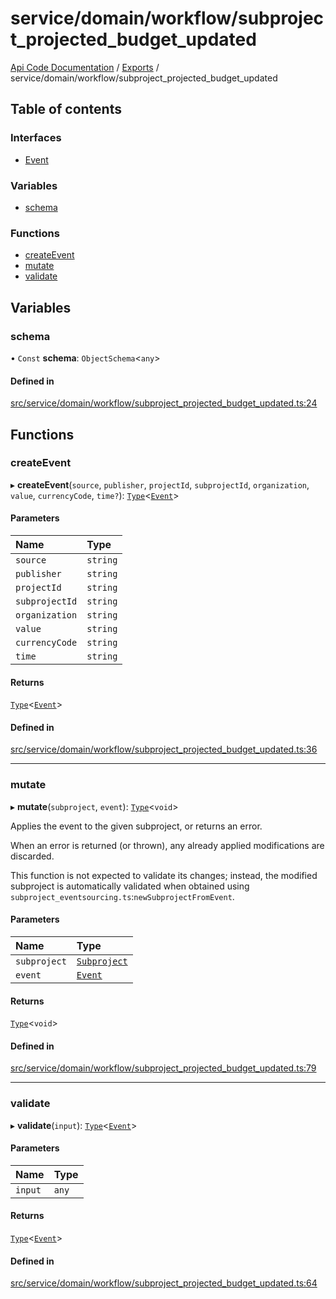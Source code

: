 # service/domain/workflow/subproject\_projected\_budget\_updated
 
[Api Code Documentation](../README.md) / [Exports](../modules.md) / service/domain/workflow/subproject\_projected\_budget\_updated

## Table of contents

### Interfaces

- [Event](../interfaces/service_domain_workflow_subproject_projected_budget_updated.Event.md)

### Variables

- [schema](service_domain_workflow_subproject_projected_budget_updated.md#schema)

### Functions

- [createEvent](service_domain_workflow_subproject_projected_budget_updated.md#createevent)
- [mutate](service_domain_workflow_subproject_projected_budget_updated.md#mutate)
- [validate](service_domain_workflow_subproject_projected_budget_updated.md#validate)

## Variables

### schema

• `Const` **schema**: `ObjectSchema`<`any`\>

#### Defined in

[src/service/domain/workflow/subproject_projected_budget_updated.ts:24](https://github.com/openkfw/TruBudget/blob/0804644/api/src/service/domain/workflow/subproject_projected_budget_updated.ts#L24)

## Functions

### createEvent

▸ **createEvent**(`source`, `publisher`, `projectId`, `subprojectId`, `organization`, `value`, `currencyCode`, `time?`): [`Type`](result.md#type)<[`Event`](../interfaces/service_domain_workflow_subproject_projected_budget_updated.Event.md)\>

#### Parameters

| Name | Type |
| :------ | :------ |
| `source` | `string` |
| `publisher` | `string` |
| `projectId` | `string` |
| `subprojectId` | `string` |
| `organization` | `string` |
| `value` | `string` |
| `currencyCode` | `string` |
| `time` | `string` |

#### Returns

[`Type`](result.md#type)<[`Event`](../interfaces/service_domain_workflow_subproject_projected_budget_updated.Event.md)\>

#### Defined in

[src/service/domain/workflow/subproject_projected_budget_updated.ts:36](https://github.com/openkfw/TruBudget/blob/0804644/api/src/service/domain/workflow/subproject_projected_budget_updated.ts#L36)

___

### mutate

▸ **mutate**(`subproject`, `event`): [`Type`](result.md#type)<`void`\>

Applies the event to the given subproject, or returns an error.

When an error is returned (or thrown), any already applied modifications are
discarded.

This function is not expected to validate its changes; instead, the modified
subproject is automatically validated when obtained using
`subproject_eventsourcing.ts`:`newSubprojectFromEvent`.

#### Parameters

| Name | Type |
| :------ | :------ |
| `subproject` | [`Subproject`](../interfaces/service_domain_workflow_subproject.Subproject.md) |
| `event` | [`Event`](../interfaces/service_domain_workflow_subproject_projected_budget_updated.Event.md) |

#### Returns

[`Type`](result.md#type)<`void`\>

#### Defined in

[src/service/domain/workflow/subproject_projected_budget_updated.ts:79](https://github.com/openkfw/TruBudget/blob/0804644/api/src/service/domain/workflow/subproject_projected_budget_updated.ts#L79)

___

### validate

▸ **validate**(`input`): [`Type`](result.md#type)<[`Event`](../interfaces/service_domain_workflow_subproject_projected_budget_updated.Event.md)\>

#### Parameters

| Name | Type |
| :------ | :------ |
| `input` | `any` |

#### Returns

[`Type`](result.md#type)<[`Event`](../interfaces/service_domain_workflow_subproject_projected_budget_updated.Event.md)\>

#### Defined in

[src/service/domain/workflow/subproject_projected_budget_updated.ts:64](https://github.com/openkfw/TruBudget/blob/0804644/api/src/service/domain/workflow/subproject_projected_budget_updated.ts#L64)
